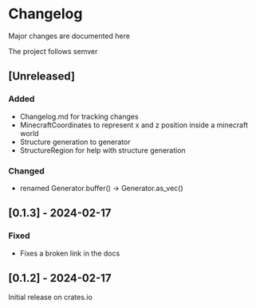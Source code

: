 # Changelog

Major changes are documented here

The project follows semver

## [Unreleased]

### Added

- Changelog.md for tracking changes
- MinecraftCoordinates to represent x and z position inside a minecraft world
- Structure generation to generator
- StructureRegion for help with structure generation

### Changed

- renamed Generator.buffer() -> Generator.as_vec()

## [0.1.3] - 2024-02-17

### Fixed

- Fixes a broken link in the docs

## [0.1.2] - 2024-02-17

Initial release on crates.io